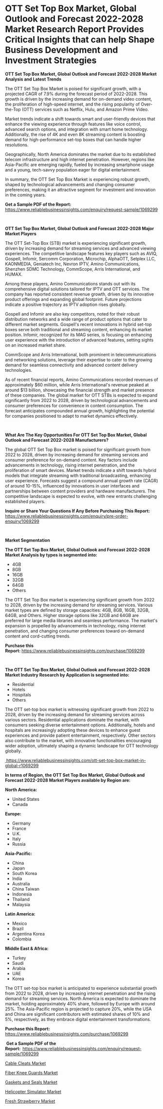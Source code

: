 <p><h1>OTT Set Top Box Market, Global Outlook and Forecast 2022-2028 Market Research Report Provides Critical Insights that can help Shape Business Development and Investment Strategies</h1></p><p><strong>OTT Set Top Box Market, Global Outlook and Forecast 2022-2028 Market Analysis and Latest Trends</strong></p>
<p><p>The OTT Set Top Box Market is poised for significant growth, with a projected CAGR of 7.9% during the forecast period of 2022-2028. This growth is driven by the increasing demand for on-demand video content, the proliferation of high-speed internet, and the rising popularity of Over-the-Top (OTT) services such as Netflix, Hulu, and Amazon Prime Video.</p><p>Market trends indicate a shift towards smart and user-friendly devices that enhance the viewing experience through features like voice control, advanced search options, and integration with smart home technology. Additionally, the rise of 4K and even 8K streaming content is boosting demand for high-performance set-top boxes that can handle higher resolutions.</p><p>Geographically, North America dominates the market due to its established telecom infrastructure and high internet penetration. However, regions like Asia-Pacific are emerging rapidly, fueled by increasing smartphone usage and a young, tech-savvy population eager for digital entertainment.</p><p>In summary, the OTT Set Top Box Market is experiencing robust growth, shaped by technological advancements and changing consumer preferences, making it an attractive segment for investment and innovation in the coming years.</p></p>
<p><strong>Get a Sample PDF of the Report:&nbsp;</strong> <a href="https://www.reliablebusinessinsights.com/enquiry/request-sample/1069299">https://www.reliablebusinessinsights.com/enquiry/request-sample/1069299</a></p>
<p>&nbsp;</p>
<p><strong>OTT Set Top Box Market, Global Outlook and Forecast 2022-2028 Major Market Players</strong></p>
<p><p>The OTT Set-Top Box (STB) market is experiencing significant growth, driven by increasing demand for streaming services and advanced viewing experiences. The competitive landscape features key players such as AVIQ, Gospell, Infomir, Sercomm Corporation, Microchip, AlphaOTT, Setplex LLC, KAONMEDIA, Geniatech Inc, Nevron IPTV, Amino Communications, Shenzhen SDMC Technology, CommScope, Arris International, and HUMAX.</p><p>Among these players, Amino Communications stands out with its comprehensive digital solutions tailored for IPTV and OTT services. The company has reported consistent revenue growth, driven by its innovative product offerings and expanding global footprint. Future projections indicate a positive trajectory as IPTV adoption rises globally.</p><p>Gospell and Infomir are also key competitors, noted for their robust distribution networks and a wide range of product options that cater to different market segments. Gospell's recent innovations in hybrid set-top boxes serve both traditional and streaming content, enhancing its market position. Infomir, recognized for its MAG series, is focusing on enhancing user experience with the introduction of advanced features, setting sights on an increased market share.</p><p>CommScope and Arris International, both prominent in telecommunications and networking solutions, leverage their expertise to cater to the growing demand for seamless connectivity and advanced content delivery technologies.</p><p>As of recent financial reports, Amino Communications recorded revenues of approximately $60 million, while Arris International's revenue peaked at around $13 billion, showcasing the financial strength and market presence of these companies. The global market for OTT STBs is expected to expand significantly from 2022 to 2028, driven by technological advancements and consumer preferences for convenience in content consumption. The forecast anticipates compounded annual growth, highlighting the potential for companies positioned to adapt to market dynamics effectively.</p></p>
<p>&nbsp;</p>
<p><strong>What Are The Key Opportunities For OTT Set Top Box Market, Global Outlook and Forecast 2022-2028 Manufacturers?</strong></p>
<p><p>The global OTT Set Top Box market is poised for significant growth from 2022 to 2028, driven by increasing demand for streaming services and consumer preference for on-demand content. Key factors include advancements in technology, rising internet penetration, and the proliferation of smart devices. Market trends indicate a shift towards hybrid models that integrate streaming with traditional broadcasting, enhancing user experience. Forecasts suggest a compound annual growth rate (CAGR) of around 10-15%, influenced by innovations in user interfaces and partnerships between content providers and hardware manufacturers. The competitive landscape is expected to evolve, with new entrants challenging established players.</p></p>
<p><strong>Inquire or Share Your Questions If Any Before Purchasing This Report:</strong> <a href="https://www.reliablebusinessinsights.com/enquiry/pre-order-enquiry/1069299">https://www.reliablebusinessinsights.com/enquiry/pre-order-enquiry/1069299</a></p>
<p>&nbsp;</p>
<p><strong>Market Segmentation</strong></p>
<p><strong>The OTT Set Top Box Market, Global Outlook and Forecast 2022-2028 Market Analysis by types is segmented into:</strong></p>
<p><ul><li>4GB</li><li>8GB</li><li>16GB</li><li>32GB</li><li>64GB</li><li>Others</li></ul></p>
<p><p>The OTT Set Top Box market is experiencing significant growth from 2022 to 2028, driven by the increasing demand for streaming services. Various market types are defined by storage capacities: 4GB, 8GB, 16GB, 32GB, 64GB, and Others. Higher storage options like 32GB and 64GB are preferred for large media libraries and seamless performance. The market's expansion is propelled by advancements in technology, rising internet penetration, and changing consumer preferences toward on-demand content and cord-cutting trends.</p></p>
<p><strong>Purchase this Report:&nbsp;</strong><a href="https://www.reliablebusinessinsights.com/purchase/1069299">https://www.reliablebusinessinsights.com/purchase/1069299</a></p>
<p>&nbsp;</p>
<p><strong>The OTT Set Top Box Market, Global Outlook and Forecast 2022-2028 Market Industry Research by Application is segmented into:</strong></p>
<p><ul><li>Residential</li><li>Hotels</li><li>Hospitals</li><li>Others</li></ul></p>
<p><p>The OTT set-top box market is witnessing significant growth from 2022 to 2028, driven by the increasing demand for streaming services across various sectors. Residential applications dominate the market, with consumers seeking diverse entertainment options. Additionally, hotels and hospitals are increasingly adopting these devices to enhance guest experiences and provide patient entertainment, respectively. Other sectors also contribute to the market, with innovative functionalities encouraging wider adoption, ultimately shaping a dynamic landscape for OTT technology globally.</p></p>
<p><a href="https://www.reliablebusinessinsights.com/ott-set-top-box-market-in-global-r1069299">&nbsp;https://www.reliablebusinessinsights.com/ott-set-top-box-market-in-global-r1069299</a></p>
<p><strong>In terms of Region, the OTT Set Top Box Market, Global Outlook and Forecast 2022-2028 Market Players available by Region are:</strong></p>
<p>
    <p> <strong> North America: </strong>
        <ul>
            <li>United States</li>
            <li>Canada</li>
        </ul>
        </p> 
    <p> <strong> Europe: </strong>
        <ul>
            <li>Germany</li>
            <li>France</li>
            <li>U.K.</li>
            <li>Italy</li>
            <li>Russia</li>
        </ul>
        </p> 
    <p> <strong> Asia-Pacific: </strong>
        <ul>
            <li>China</li>
            <li>Japan</li>
            <li>South Korea</li>
            <li>India</li>
            <li>Australia</li>
            <li>China Taiwan</li>
            <li>Indonesia</li>
            <li>Thailand</li>
            <li>Malaysia</li>
        </ul>
        </p> 
    <p> <strong> Latin America: </strong>
        <ul>
            <li>Mexico</li>
            <li>Brazil</li>
            <li>Argentina Korea</li>
            <li>Colombia</li>
        </ul>
        </p> 
    <p> <strong> Middle East & Africa: </strong>
        <ul>
            <li>Turkey</li>
            <li>Saudi</li>
            <li>Arabia</li>
            <li>UAE</li>
            <li>Korea</li>
        </ul>
    </p>
    </p>
<p><p>The OTT set-top box market is anticipated to experience substantial growth from 2022 to 2028, driven by increasing internet penetration and the rising demand for streaming services. North America is expected to dominate the market, holding approximately 40% share, followed by Europe with around 25%. The Asia-Pacific region is projected to capture 20%, while the USA and China are significant contributors with estimated shares of 10% and 5%, respectively, as they embrace digital entertainment transformations.</p></p>
<p><strong>Purchase this Report: </strong><a href="https://www.reliablebusinessinsights.com/purchase/1069299">https://www.reliablebusinessinsights.com/purchase/1069299</a></p>
<p>&nbsp;<strong>Get a Sample PDF of the Report:&nbsp;&nbsp;</strong><a href="https://www.reliablebusinessinsights.com/enquiry/request-sample/1069299">https://www.reliablebusinessinsights.com/enquiry/request-sample/1069299</a></p>
<p><strong></strong></p>
<p><p><a href="https://www.linkedin.com/pulse/cable-cleats-industry-sector-market-dynamics-future-scenarios-akaje?trackingId=vWa33S%2BkQ5WPKeTNfzt%2B3A%3D%3D">Cable Cleats Market</a></p><p><a href="https://issuu.com/reportprime-2/docs/fiber-knee-guards-market-size-2030._60b59ac077fe3a">Fiber Knee Guards Market</a></p><p><a href="https://www.linkedin.com/pulse/gaskets-seals-market-segmentation-geographical-regions-forcast-rfn0e?trackingId=1nGvZtw3T%2FO8BsrQMkM1Dw%3D%3D">Gaskets and Seals Market</a></p><p><a href="https://www.linkedin.com/pulse/global-helicopter-simulator-market-sector-types-applications-7nfhf?trackingId=7n%2BqjGekQbqS%2FVIZAqxCnw%3D%3D">Helicopter Simulator Market</a></p><p><a href="https://www.linkedin.com/pulse/fresh-strawberry-market-size-fortitude-research-3vaqc?trackingId=ZF9RPh1eSvKaEeJ9%2FW7Wqw%3D%3D">Fresh Strawberry Market</a></p></p>